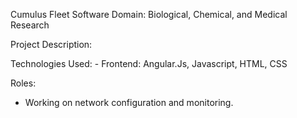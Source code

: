 Cumulus Fleet Software
Domain: Biological, Chemical, and Medical Research


Project Description:

Technologies Used: 
    - Frontend: Angular.Js, Javascript, HTML, CSS


Roles:

 - Working on network configuration and monitoring.
    